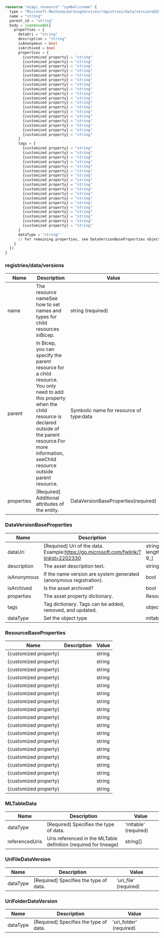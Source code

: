 ```terraform
resource "azapi_resource" "symbolicname" {
  type = "Microsoft.MachineLearningServices/registries/data/versions@2023-10-01"
  name = "string"
  parent_id = "string"
  body = jsonencode({
    properties = {
      dataUri = "string"
      description = "string"
      isAnonymous = bool
      isArchived = bool
      properties = {
        {customized property} = "string"
        {customized property} = "string"
        {customized property} = "string"
        {customized property} = "string"
        {customized property} = "string"
        {customized property} = "string"
        {customized property} = "string"
        {customized property} = "string"
        {customized property} = "string"
        {customized property} = "string"
        {customized property} = "string"
        {customized property} = "string"
        {customized property} = "string"
        {customized property} = "string"
        {customized property} = "string"
        {customized property} = "string"
        {customized property} = "string"
        {customized property} = "string"
      }
      tags = {
        {customized property} = "string"
        {customized property} = "string"
        {customized property} = "string"
        {customized property} = "string"
        {customized property} = "string"
        {customized property} = "string"
        {customized property} = "string"
        {customized property} = "string"
        {customized property} = "string"
        {customized property} = "string"
        {customized property} = "string"
        {customized property} = "string"
        {customized property} = "string"
        {customized property} = "string"
        {customized property} = "string"
        {customized property} = "string"
        {customized property} = "string"
        {customized property} = "string"
      }
      dataType = "string"
      // For remaining properties, see DataVersionBaseProperties objects
    }
  })
}

```

### registries/data/versions

| Name | Description | Value |
|-|-|-|
| name | The resource nameSee how to set names and types for child resources inBicep. | string (required) |
| parent | In Bicep, you can specify the parent resource for a child resource. You only need to add this property when the child resource is declared outside of the parent resource.For more information, seeChild resource outside parent resource. | Symbolic name for resource of type:data |
| properties | [Required] Additional attributes of the entity. | DataVersionBaseProperties(required) |


### DataVersionBaseProperties

| Name | Description | Value |
|-|-|-|
| dataUri | [Required] Uri of the data. Example:https://go.microsoft.com/fwlink/?linkid=2202330 | string (required)Constraints:Min length = 1Pattern =[a-zA-Z0-9_] |
| description | The asset description text. | string |
| isAnonymous | If the name version are system generated (anonymous registration). | bool |
| isArchived | Is the asset archived? | bool |
| properties | The asset property dictionary. | ResourceBaseProperties |
| tags | Tag dictionary. Tags can be added, removed, and updated. | object |
| dataType | Set the object type | mltableuri_fileuri_folder(required) |


### ResourceBaseProperties

| Name | Description | Value |
|-|-|-|
| {customized property} |  | string |
| {customized property} |  | string |
| {customized property} |  | string |
| {customized property} |  | string |
| {customized property} |  | string |
| {customized property} |  | string |
| {customized property} |  | string |
| {customized property} |  | string |
| {customized property} |  | string |
| {customized property} |  | string |
| {customized property} |  | string |
| {customized property} |  | string |
| {customized property} |  | string |
| {customized property} |  | string |
| {customized property} |  | string |
| {customized property} |  | string |
| {customized property} |  | string |
| {customized property} |  | string |


### MLTableData

| Name | Description | Value |
|-|-|-|
| dataType | [Required] Specifies the type of data. | 'mltable' (required) |
| referencedUris | Uris referenced in the MLTable definition (required for lineage) | string[] |


### UriFileDataVersion

| Name | Description | Value |
|-|-|-|
| dataType | [Required] Specifies the type of data. | 'uri_file' (required) |


### UriFolderDataVersion

| Name | Description | Value |
|-|-|-|
| dataType | [Required] Specifies the type of data. | 'uri_folder' (required) |


